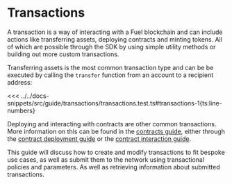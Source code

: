 # Transactions

A transaction is a way of interacting with a Fuel blockchain and can include actions like transferring assets, deploying contracts and minting tokens. All of which are possible through the SDK by using simple utility methods or building out more custom transactions.

Transferring assets is the most common transaction type and can be be executed by calling the `transfer` function from an account to a recipient address:

<<< ../../docs-snippets/src/guide/transactions/transactions.test.ts#transactions-1{ts:line-numbers}

Deploying and interacting with contracts are other common transactions. More information on this can be found in the [contracts guide](../contracts/index), either through the [contract deployment guide](../contracts/deploying-contracts) or the [contract interaction guide](../contracts/methods).

This guide will discuss how to create and modify transactions to fit bespoke use cases, as well as submit them to the network using transactional policies and parameters. As well as retrieving information about submitted transactions.
